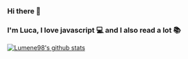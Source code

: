 ### Hi there 👋

### I'm Luca, I love javascript 💻  and I also read a lot 📚

[![Lumene98's github stats](https://github-readme-stats.vercel.app/api?username=Lumene98&show_icons=true)](https://github.com/Lumene98)
